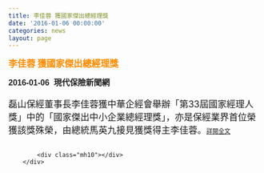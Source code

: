 ```yaml
---
title: 李佳蓉 獲國家傑出總經理獎
date: '2016-01-06 00:00:00'
categories: news
layout: page
---
```


<div class="text">
			<div>
	<div>
		<div>
			<strong><span style="color:#ff8c00;"><span style="font-size:18px;">李佳蓉 獲國家傑出總經理獎</span></span></strong></div>
	</div>
	<div>
		&nbsp;</div>
	<div>
		<div>
			<h1 style="border: 0px none; margin: 0px; outline: none 0px; padding: 0px; font-stretch: normal; font-size: 30px; line-height: 1.3; font-family: 微软雅黑, 黑体, 'helvetica neue', 'lucida grande', Arial, PMingLiU, 'Trebuchet MS', Helvetica, Verdana, sans-serif; color: rgb(49, 49, 51); width: 630px;">
				<span style="color: rgb(34, 34, 34); font-family: Arial, Helvetica, sans-serif; font-size: 16px;">2016-01-06 &nbsp;現代保險新聞網</span></h1>
		</div>
		<div>
			&nbsp;</div>
		<div>
			<span style="font-size:18px;">磊山保經董事長李佳蓉獲中華企經會舉辦「第33屆國家經理人獎」中的「國家傑出中小企業總經理獎」，亦是保經業界首位榮獲該獎殊榮，由總統馬英九接見獲獎得主李佳蓉。</span><a href="http://www.chinatimes.com/newspapers/20160106000333-260208" style="font-size: 9pt;">詳閱全文</a></div>
	</div>
</div>
<div>
	&nbsp;</div>

			<div class="mh10"></div>
		</div>
